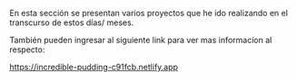 En esta sección se presentan varios proyectos que he ido realizando en el transcurso de estos días/ meses.

También pueden ingresar al siguiente link para ver mas informacíon al respecto:

https://incredible-pudding-c91fcb.netlify.app
